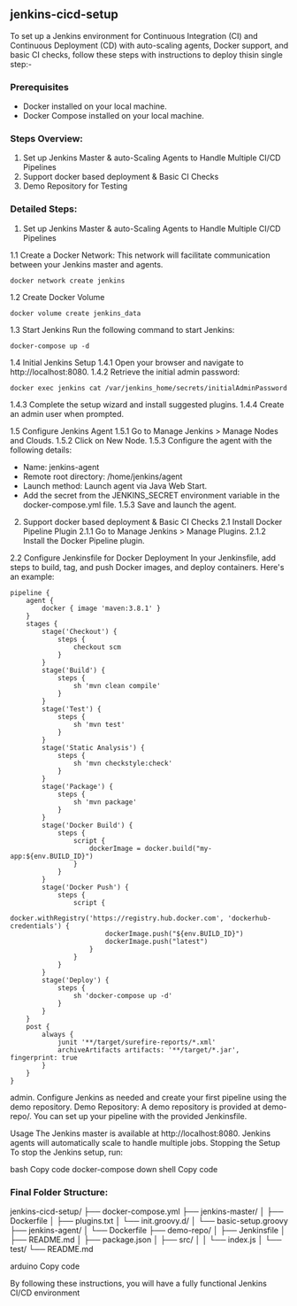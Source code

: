 ## jenkins-cicd-setup

To set up a Jenkins environment for Continuous Integration (CI) and Continuous Deployment (CD) with auto-scaling agents, Docker support, and basic CI checks, follow these steps with instructions to deploy thisin single step:-

### Prerequisites
- Docker installed on your local machine.
- Docker Compose installed on your local machine.

### Steps Overview:
  1. Set up Jenkins Master & auto-Scaling Agents to Handle Multiple CI/CD Pipelines
  2. Support docker based deployment & Basic CI Checks
  3. Demo Repository for Testing
    
    
### Detailed Steps:
1.  Set up Jenkins Master & auto-Scaling Agents to Handle Multiple CI/CD Pipelines
   
1.1 Create a Docker Network: This network will facilitate communication between your Jenkins master and agents.

```
docker network create jenkins
```
1.2 Create Docker Volume

```
docker volume create jenkins_data
```

1.3 Start Jenkins
Run the following command to start Jenkins:
```
docker-compose up -d
```
1.4 Initial Jenkins Setup
1.4.1 Open your browser and navigate to http://localhost:8080.
1.4.2 Retrieve the initial admin password:
```
docker exec jenkins cat /var/jenkins_home/secrets/initialAdminPassword
```
1.4.3 Complete the setup wizard and install suggested plugins.
1.4.4 Create an admin user when prompted.

1.5 Configure Jenkins Agent
1.5.1 Go to Manage Jenkins > Manage Nodes and Clouds.
1.5.2 Click on New Node.
1.5.3 Configure the agent with the following details:
   - Name: jenkins-agent
   - Remote root directory: /home/jenkins/agent
   - Launch method: Launch agent via Java Web Start.
   - Add the secret from the JENKINS_SECRET environment variable in the docker-compose.yml file.
1.5.3 Save and launch the agent.


2. Support docker based deployment & Basic CI Checks
2.1 Install Docker Pipeline Plugin
2.1.1 Go to Manage Jenkins > Manage Plugins.
2.1.2 Install the Docker Pipeline plugin.

2.2 Configure Jenkinsfile for Docker Deployment
In your Jenkinsfile, add steps to build, tag, and push Docker images, and deploy containers. Here's an example:
```
pipeline {
    agent {
        docker { image 'maven:3.8.1' }
    }
    stages {
        stage('Checkout') {
            steps {
                checkout scm
            }
        }
        stage('Build') {
            steps {
                sh 'mvn clean compile'
            }
        }
        stage('Test') {
            steps {
                sh 'mvn test'
            }
        }
        stage('Static Analysis') {
            steps {
                sh 'mvn checkstyle:check'
            }
        }
        stage('Package') {
            steps {
                sh 'mvn package'
            }
        }
        stage('Docker Build') {
            steps {
                script {
                    dockerImage = docker.build("my-app:${env.BUILD_ID}")
                }
            }
        }
        stage('Docker Push') {
            steps {
                script {
                    docker.withRegistry('https://registry.hub.docker.com', 'dockerhub-credentials') {
                        dockerImage.push("${env.BUILD_ID}")
                        dockerImage.push("latest")
                    }
                }
            }
        }
        stage('Deploy') {
            steps {
                sh 'docker-compose up -d'
            }
        }
    }
    post {
        always {
            junit '**/target/surefire-reports/*.xml'
            archiveArtifacts artifacts: '**/target/*.jar', fingerprint: true
        }
    }
}
```


   






admin.
Configure Jenkins as needed and create your first pipeline using the demo repository.
Demo Repository:
A demo repository is provided at demo-repo/. You can set up your pipeline with the provided Jenkinsfile.

Usage
The Jenkins master is available at http://localhost:8080.
Jenkins agents will automatically scale to handle multiple jobs.
Stopping the Setup
To stop the Jenkins setup, run:

bash
Copy code
docker-compose down
shell
Copy code

### Final Folder Structure:
jenkins-cicd-setup/
├── docker-compose.yml
├── jenkins-master/
│ ├── Dockerfile
│ ├── plugins.txt
│ └── init.groovy.d/
│ └── basic-setup.groovy
├── jenkins-agent/
│ └── Dockerfile
├── demo-repo/
│ ├── Jenkinsfile
│ ├── README.md
│ ├── package.json
│ ├── src/
│ │ └── index.js
│ └── test/
└── README.md

arduino
Copy code

By following these instructions, you will have a fully functional Jenkins CI/CD environment 

